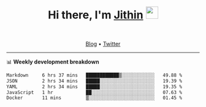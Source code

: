 <h1 align="center">Hi there, I'm <a href="https://jithset.github.io/" target="_blank">Jithin</a> <img
src="https://github.com/blackcater/blackcater/raw/main/images/Hi.gif" height="32" /></h1>

<br />

<p align="center">
  <a href="https://jithset.github.io">Blog</a> •
  <a href="https://twitter.com/jithset">Twitter</a>
</p>

---

📊 **Weekly development breakdown**

<!--START_SECTION:waka-->

```txt
Markdown     6 hrs 37 mins   ████████████▒░░░░░░░░░░░░   49.88 %
JSON         2 hrs 34 mins   █████░░░░░░░░░░░░░░░░░░░░   19.39 %
YAML         2 hrs 34 mins   █████░░░░░░░░░░░░░░░░░░░░   19.35 %
JavaScript   1 hr            ██░░░░░░░░░░░░░░░░░░░░░░░   07.63 %
Docker       11 mins         ▒░░░░░░░░░░░░░░░░░░░░░░░░   01.45 %
```

<!--END_SECTION:waka-->

